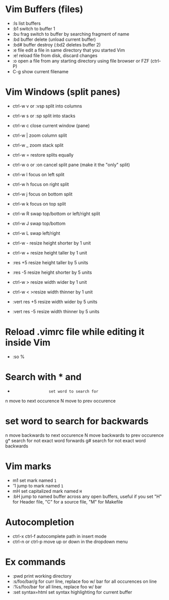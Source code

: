 # Vim Buffers (files)
  * :ls       list buffers
  * :b1       switch to buffer 1
  * :bu frag  switch to buffer by searching fragment of name
  * :bd       buffer delete (unload current buffer)
  * :bd#      buffer destroy (:bd2 deletes buffer 2)
  * :e file   edit a file in same directory that you started Vim
  * :e!       reload file from disk, discard changes
  * :o        open a file from any starting directory using file browser or FZF (ctrl-P)
  * C-g       show current filename

# Vim Windows (split panes)
  * ctrl-w v or :vsp    split into columns
  * ctrl-w s or :sp     split into stacks
  * ctrl-w c            close current window (pane)
  * ctrl-w |            zoom column split
  * ctrl-w _            zoom stack split
  * ctrl-w =            restore splits equally
  * ctrl-w o or :on     cancel split pane (make it the "only" split)

  * ctrl-w l            focus on left split
  * ctrl-w h            focus on right split
  * ctrl-w j            focus on bottom split
  * ctrl-w k            focus on top split

  * ctrl-w R            swap top/bottom or left/right split
  * ctrl-w J            swap top/bottom
  * ctrl-w L            swap left/right

  * ctrl-w -            resize height shorter by 1 unit
  * ctrl-w +            resize height taller by 1 unit
  * :res +5             resize height taller by 5 units
  * :res -5             resize height shorter by 5 units

  * ctrl-w >            resize width wider by 1 unit
  * ctrl-w <            >resize width thinner by 1 unit
  * :vert res +5        resize width wider by 5 units
  * :vert res -5        resize width thinner by 5 units

# Reload .vimrc file while editing it inside Vim
  * :so %

# Search with * and #
  *                     set word to search for
  n                     move to next occurence
  N                     move to prev occurence
  #                     set word to search for backwards
  n                     move backwards to next occurence
  N                     move backwards to prev occurence
  g*                    search for not exact word forwards
  g#                    search for not exact word backwards

# Vim marks
  * m1                  set mark named `1`
  * '1                  jump to mark named `1`
  * mH                  set capitalized mark named `H`
  * :bH                 jump to named buffer across any open buffers,
                        useful if you set "H" for Header file, "C" for
                        a source file, "M" for Makefile

# Autocompletion
  * ctrl-x ctrl-f       autocomplete path in insert mode
  * ctrl-n or ctrl-p    move up or down in the dropdown menu

# Ex commands
  * :pwd                print working directory
  * :s/foo/bar/g        for curr line, replace foo w/ bar for all occurences on line
  * :%s/foo/bar         for all lines, replace foo w/ bar
  * :set syntax=html    set syntax highlighting for current buffer

